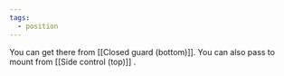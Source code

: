 ```yaml
---
tags:
  - position
---
```

 
You can get there from [[Closed guard (bottom)]]. You can also pass to mount from [[Side control (top)]] .
